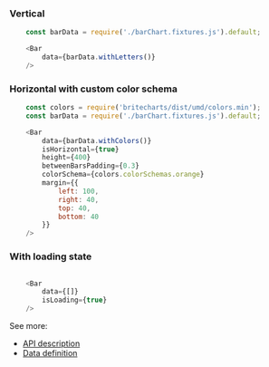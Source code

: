### Vertical
```js
    const barData = require('./barChart.fixtures.js').default;

    <Bar
        data={barData.withLetters()}
    />
```

### Horizontal with custom color schema
```js
    const colors = require('britecharts/dist/umd/colors.min');
    const barData = require('./barChart.fixtures.js').default;

    <Bar
        data={barData.withColors()}
        isHorizontal={true}
        height={400}
        betweenBarsPadding={0.3}
        colorSchema={colors.colorSchemas.orange}
        margin={{
            left: 100,
            right: 40,
            top: 40,
            bottom: 40
        }}
    />
```

### With loading state
```js

    <Bar
        data={[]}
        isLoading={true}
    />
```


See more:
* [API description][APILink]
* [Data definition][DataLink]


[APILink]: http://britecharts.github.io/britecharts/module-Bar.html
[DataLink]: http://britecharts.github.io/britecharts/global.html#BarChartData__anchor